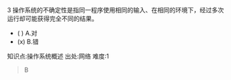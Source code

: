3
操作系统的不确定性是指同一程序使用相同的输入、在相同的环境下，经过多次运行却可能获得完全不同的结果。
- ( ) A.对
- (x) B.错

知识点:操作系统概述
出处:网络
难度:1
> B
